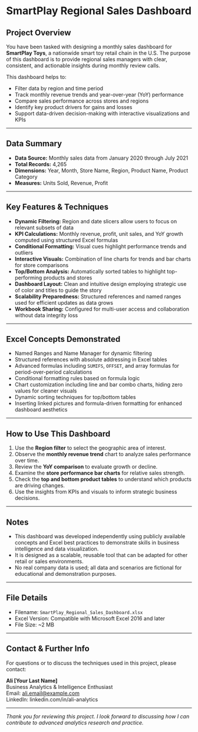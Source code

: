 # SmartPlay Regional Sales Dashboard

## Project Overview

You have been tasked with designing a monthly sales dashboard for **SmartPlay Toys**, a nationwide smart toy retail chain in the U.S. The purpose of this dashboard is to provide regional sales managers with clear, consistent, and actionable insights during monthly review calls.

This dashboard helps to:

- Filter data by region and time period
- Track monthly revenue trends and year-over-year (YoY) performance
- Compare sales performance across stores and regions
- Identify key product drivers for gains and losses
- Support data-driven decision-making with interactive visualizations and KPIs

---

## Data Summary

- **Data Source:** Monthly sales data from January 2020 through July 2021
- **Total Records:** 4,265
- **Dimensions:** Year, Month, Store Name, Region, Product Name, Product Category
- **Measures:** Units Sold, Revenue, Profit

---

## Key Features & Techniques

- **Dynamic Filtering:** Region and date slicers allow users to focus on relevant subsets of data
- **KPI Calculations:** Monthly revenue, profit, unit sales, and YoY growth computed using structured Excel formulas
- **Conditional Formatting:** Visual cues highlight performance trends and outliers
- **Interactive Visuals:** Combination of line charts for trends and bar charts for store comparisons
- **Top/Bottom Analysis:** Automatically sorted tables to highlight top-performing products and stores
- **Dashboard Layout:** Clean and intuitive design employing strategic use of color and titles to guide the story
- **Scalability Preparedness:** Structured references and named ranges used for efficient updates as data grows
- **Workbook Sharing:** Configured for multi-user access and collaboration without data integrity loss

---

## Excel Concepts Demonstrated

- Named Ranges and Name Manager for dynamic filtering
- Structured references with absolute addressing in Excel tables
- Advanced formulas including `SUMIFS`, `OFFSET`, and array formulas for period-over-period calculations
- Conditional formatting rules based on formula logic
- Chart customization including line and bar combo charts, hiding zero values for cleaner visuals
- Dynamic sorting techniques for top/bottom tables
- Inserting linked pictures and formula-driven formatting for enhanced dashboard aesthetics

---

## How to Use This Dashboard

1. Use the **Region filter** to select the geographic area of interest.
2. Observe the **monthly revenue trend** chart to analyze sales performance over time.
3. Review the **YoY comparison** to evaluate growth or decline.
4. Examine the **store performance bar charts** for relative sales strength.
5. Check the **top and bottom product tables** to understand which products are driving changes.
6. Use the insights from KPIs and visuals to inform strategic business decisions.

---

## Notes

- This dashboard was developed independently using publicly available concepts and Excel best practices to demonstrate skills in business intelligence and data visualization.
- It is designed as a scalable, reusable tool that can be adapted for other retail or sales environments.
- No real company data is used; all data and scenarios are fictional for educational and demonstration purposes.

---

## File Details

- Filename: `SmartPlay_Regional_Sales_Dashboard.xlsx`
- Excel Version: Compatible with Microsoft Excel 2016 and later
- File Size: ~2 MB

---

## Contact & Further Info

For questions or to discuss the techniques used in this project, please contact:

**Ali [Your Last Name]**  
Business Analytics & Intelligence Enthusiast  
Email: ali.email@example.com  
LinkedIn: linkedin.com/in/ali-analytics

---

*Thank you for reviewing this project. I look forward to discussing how I can contribute to advanced analytics research and practice.*

